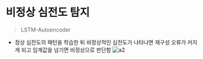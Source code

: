 # 비정상 심전도 탐지

> LSTM-Autoencoder

- 정상 심전도의 패턴을 학습한 뒤 비정상적인 심전도가 나타나면 재구성 오류가 커지게 되고 임계값을 넘기면 비정상으로 판단함
![a2](https://user-images.githubusercontent.com/76832861/176325005-016a1111-f589-436a-8299-a776d8597ba3.png)
